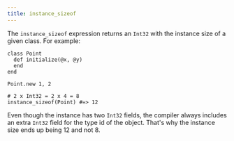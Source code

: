 ```yaml
---
title: instance_sizeof
---
```


The `instance_sizeof` expression returns an `Int32` with the instance size of a given class. For example:

```crystal
class Point
  def initialize(@x, @y)
  end
end

Point.new 1, 2

# 2 x Int32 = 2 x 4 = 8
instance_sizeof(Point) #=> 12
```

Even though the instance has two `Int32` fields, the compiler always includes an extra `Int32` field for the type id of the object. That's why the instance size ends up being 12 and not 8.
